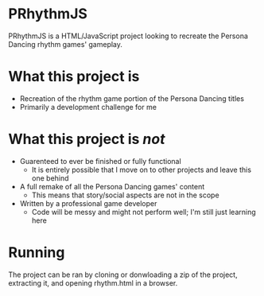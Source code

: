 # PRhythmJS
PRhythmJS is a HTML/JavaScript project looking to recreate the Persona Dancing rhythm games' gameplay.

# What this project is
- Recreation of the rhythm game portion of the Persona Dancing titles
- Primarily a development challenge for me

# What this project is *not*
- Guarenteed to ever be finished or fully functional
    - It is entirely possible that I move on to other projects and leave this one behind
- A full remake of all the Persona Dancing games' content
    - This means that story/social aspects are not in the scope
 - Written by a professional game developer
    - Code will be messy and might not perform well; I'm still just learning here

# Running
The project can be ran by cloning or donwloading a zip of the project, extracting it, and opening rhythm.html in a browser.
